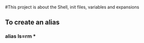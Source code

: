 #This project is about the Shell, init files, variables and expansions

## To create an alias
### alias ls=rm * 
